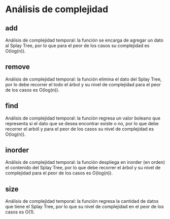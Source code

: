 # Análisis de complejidad

## add
Análisis de complejidad temporal: la función se encarga de agregar un dato al Splay Tree, por lo que para el peor de los casos su complejidad es O(log(n)).

## remove	
Análisis de complejidad temporal: la función elimina el dato del Splay Tree, por lo debe recorrer el todo el árbol y su nivel de complejidad para el peor de los casos es O(log(n)).

## find
Análisis de complejidad temporal: la función regresa un valor boleano que representa si el dato que se desea encontrar existe o no, por lo que debe recorrer el arból y para el peor de los casos su nivel de complejidad es O(log(n)).

## inorder 
Análisis de complejidad temporal: la función despliega en inorder (en orden) el contenido del Splay Tree, por lo que debe recorrer el árbol y su nivel de complejidad para el peor de los casos es O(log(n)).

## size
Análisis de complejidad temporal: la función regresa la cantidad de datos que tiene el Splay Tree, por lo que su nivel de complejidad en el peor de los casos es O(1).
